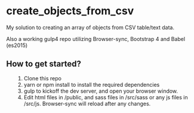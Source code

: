 # create_objects_from_csv

My solution to creating an array of objects from CSV table/text data.

Also a working gulp4 repo utilizing Browser-sync, Bootstrap 4 and Babel (es2015)

## How to get started?

<ol>

1. Clone this repo
2. yarn or npm install to install the required dependencies
3. gulp to kickoff the dev server, and open your browser window.
4. Edit html files in /public, and sass files in /src/sass or any js files in /src/js. Browser-sync will reload after any changes.
